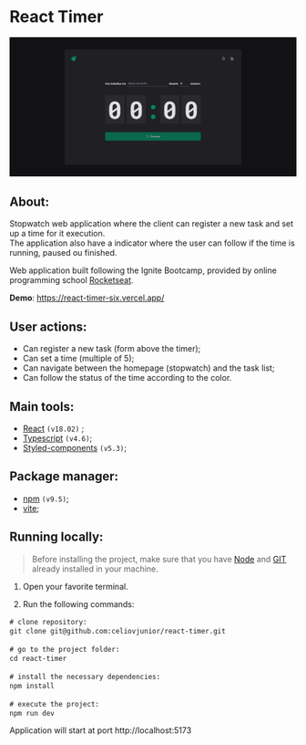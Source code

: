 # React Timer

![print home page](stopwatchWebApp.png)

## About:

Stopwatch web application where the client can register a new task and set up a time for it execution. <br>
The application also have a indicator where the user can follow if the time is running, paused ou finished. <br>

Web application built following the Ignite Bootcamp, provided by online programming school [Rocketseat](https://www.rocketseat.com.br/). <br>


**Demo**: https://react-timer-six.vercel.app/


## User actions:

- Can register a new task (form above the timer);
- Can set a time (multiple of 5);
- Can navigate between the homepage (stopwatch) and the task list;
- Can follow the status of the time according to the color.


## Main tools:

- [React](https://react.dev/) ```(v18.02)``` ;
- [Typescript](https://www.typescriptlang.org/docs/) ```(v4.6)```;
- [Styled-components](https://styled-components.com/) ```(v5.3)```;

## Package manager:

- [npm](https://www.npmjs.com/) ```(v9.5)```;
- [vite](https://vitejs.dev/);

## Running locally:

> Before installing the project, make sure that you have [Node](https://nodejs.org/en) and [GIT](https://git-scm.com/) already installed in your machine.

1. Open your favorite terminal.

2. Run the following commands:

```shell
# clone repository:
git clone git@github.com:celiovjunior/react-timer.git

# go to the project folder:
cd react-timer

# install the necessary dependencies:
npm install

# execute the project:
npm run dev
```

Application will start at port http://localhost:5173

